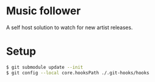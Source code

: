 # Music follower

A self host solution to watch for new artist releases.

# Setup

```sh
$ git submodule update --init
$ git config --local core.hooksPath ./.git-hooks/hooks
```
